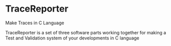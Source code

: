 # TraceReporter
Make Traces in C Language

TraceReporter is a set of three software parts working together for making a Test and Validation system of your developments in C language
